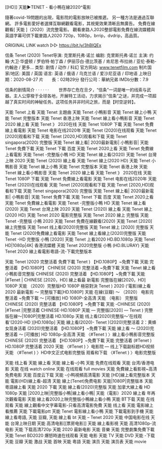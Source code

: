 [[HD]] 天能►TENET - 看小鴨在線2020^電影


隨著covid-19問題的出現，電影院的電影放映已被推遲。 另一種方法是通過互聯網。 許多電影愛好者選擇互聯網觀看電影，其視覺效果清晰且無廣告。
免費在線觀看[ 天能 ]（2020）流完整電影。 觀看麥路人2020整部電影免費在線流媒體與英語字幕可供下載麥路人2020 720p，1080p，brrip，dvdrip，高品質。

ORIGINAL LINK watch ▷▷ https://bit.ly/3hBIQEx

信条 Tenet (2020)
Tenet导演: 克里斯托弗·诺兰
编剧: 克里斯托弗·诺兰
主演: 约翰·大卫·华盛顿 / 罗伯特·帕丁森 / 伊丽莎白·德比茨基 / 肯尼思·布拉纳 / 亚伦·泰勒-约翰逊 / 更多...
类型: 剧情 / 动作 / 科幻
官方网站: www.tenetfilm.com
制片国家/地区: 美国 / 英国
语言: 英语 / 俄语 / 乌克兰语 / 爱沙尼亚语 / 印地语
上映日期：2020-08-27
片　　長：02時29分
發行公司：華納兄弟
IMDb分數：7.9

信条的剧情简介 · · · · · ·
　　世界存亡危在旦夕，“信条”一词是唯一的线索与武器。主人公穿梭于全球各地，开展特工活动，力求揭示“信条”之谜，并完成一项超越了真实时间的神秘任务。这项任务并非时间之旅，而是【时空逆转】。


天能 Tenet 上看
天能 Tenet 主題曲
天能 Tenet 小鴨影音
天能 Tenet 線上小鴨
天能 Tenet 完整版本
天能 Tenet 香港上映
天能 Tenet 線上看小鴨影音
天能 Tenet 2020 線上看
天能 Tenet 》 2020在线
天能 Tenet 1080P 下載
天能 Tenet 免費線上看電影
天能 Tenet 电影在线2020年
天能 Tenet (2020)在线观看
天能 Tenet [2020]观看和下载
天能 Tenet [2020,HD]观看和下载
天能 Tenet singapora(2020) 完整版
天能 Tenet 線上看| 2020最新電影| 小鴨影音|
天能 Tenet 免費下載
天能 Tenet 下載 百度
天能 Tenet 2020上看
天能 Tenet 免費線上看電影
天能 Tenet -完整版小鴨 HD
天能 Tenet 線上看(2020)
天能 Tenet 台灣上映 2020
天能 Tenet (2020) 線上看
天能 Tenet 線上(2020 HD)
天能 Tenet 小鴨影音
天能 Tenet 線上小鴨
天能 Tenet 完整版本
天能 Tenet 香港上映
天能 Tenet 線上看小鴨影音
天能 Tenet 2020 線上看
天能 Tenet 》 2020在线
天能 Tenet 1080P 下載
天能 Tenet 免費線上看電影
天能 Tenet 电影在线2020年
天能 Tenet (2020)在线观看
天能 Tenet [2020]观看和下载
天能 Tenet [2020,HD]观看和下载
天能 Tenet singapora(2020) 完整版
天能 Tenet 線上看| 2020最新電影| 小鴨影音|
天能 Tenet 免費下載
天能 Tenet 下載 百度
天能 Tenet 2020上看
天能 Tenet 免費線上看電影
天能 Tenet -完整版小鴨 HD
天能 Tenet 線上看(2020)
天能 Tenet 台灣上映 2020
天能 Tenet (2020) 線上看
天能 Tenet 線上(2020 HD)
天能 Tenet 2020 電影完整版
天能 Tenet 2020 線上 完整版
天能 Tenet -完整版 小鴨 2020
天能 Tenet 免費在線觀看(2020)
天能 Tenet [2020] 線上完整版
天能 Tenet 线上看(2020)完整版
天能 Tenet 線上 [2020] 完整版
天能 Tenet (2020)免費線上看電影
天能 Tenet 線上看線上(2020)完整版
天能 Tenet -HD 完整版 小鴨 [2020]
天能 Tenet 上看2020 HD.BD.1080p
天能 Tenet HD|1080p|4K| 香港流媒體
天能 Tenet 2020完整版 小鴨 (HD.BLURAY)
天能 Tenet 2020 線上看電影粵語-流-下載完整版本

天能 Tenet )2020 完整活着 免費下載 Tenet ) 【HD.1080P】~免費下載
天能 完整活着 【HD.1080P】 CHINESE (2020) 完整活着 ~免費下載
天能 Tenet 線上看小鴨影音完整版 CHINESE (2020) 完整活着 【HD.1080P】~免費下載
天能 |#Tenet | CHINESE [2020，HD] 線上看最 新電影 完整版在線[2020，HD] 1080P
天能 （2020）完整版HD 1080P 極惡對決 Tenet ) 2020 (‘電影)線上看 2020 最新電影 ～ 完整版下載[HD.1080P]
天能 在線(豆瓣) ～ （2020） 电影完整活着 ~免費下載 ～ [可播放] HD 1080P-全高清
天能 （电影） 完整版 CHINESE (2020) 完整活着 【HD.1080P】~免費下載
天能 -CHINESE (2020) |#Tenet |完整活着 CHINESE-HD.1080P
天能 — 完整版[2020] — Tenet ) 完整版在線～|1080P|完整活着 HD.1080p
天能 线上看(2020)完整版～’在线观看’(2020-HD )[HD.1080p]
天能 線上看(2020)- Tenet )(2020)完整活着 2：黄蜂女现身活着 (2020)完整活着 【HD.1080P】~免費下載
天能 線上看 ～ (2020)完整活着 ～ [可播放] HD 1080p-全高清
天能 〈#Tenet ) 〉線上看小鴨影音完整版 CHINESE (2020) 完整活着 【HD.1080P】~免費下載
天能 完整活着 (#Tenet ) HD.1080P 完整活着 2020
天能 〈#Tenet ) 〉电影院 — 线上下载副标题HD视频
天能 〈#Tenet ) 〉HD中文正式电影完整版
 观看和下载 〈#Tenet ) 〉电影完整版

天能 线上看
天能 線上看
天能 線上看-小鸭
天能 免费在线观看
天能 台湾/香港电影
天能 在线 watch online
天能 在线观看 full movies
天能 免費線上看影視~高清免费电影
天能 百度云下载
天能 -小鸭視頻高清電影
天能 [HD]線上看完整版本
天能 電影(HD)線上看-超清
天能 線上(Tenet)免费电影
天能|1080P|完整版本
天能 粵語線上看
天能 2020 下載
天能 線上看(2020)完整版
天能 加拿大線上看 HD 1080p
天能 |2020上映|完整版小鴨|線上看小鴨|
天能（電影）2020 線上看 年再次觀看電影
天能 線上看2020上映完整版小鴨線上看小鴨
天能 BT下载
天能 在线观看
天能 線上觀看中文字幕電影-只看高清電影免費
天能 线上看
天能 電影線上看推薦
天能 下載電影ptt
天能 Tenet 電影線上看小鴨
天能 下載電影到手機
天能 線上看粵語,
天能 豆瓣,
天能 線上看 bt
天能 – Tenet 2020
天能 中国电影在线
天能 台灣上映日期
天能 高清电影[[票房电影]]
天能 線上看影視
天能 高清1080p-流电影
天能 下载高清720p
天能 2020 最新电影
天能 音樂
天能 完整劇集免費下載
天能 Tenet BD2020
 爆怒時速在线观看
天能 电影
天能 TV
天能 DVD
天能 -下载
天能 豆瓣
天能 激战
天能 首映
天能 粵語
天能 演员
天能 演员表
天能 movie
